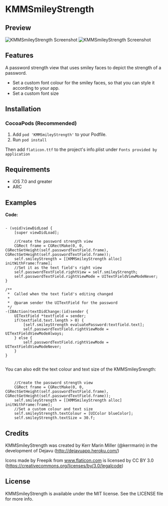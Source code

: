 KMMSmileyStrength
=================

## Preview

![KMMSmileyStrength Screenshot](https://raw.githubusercontent.com/kerrmarin/KMMSmileyStrength/master/screenshots/strongpw.jpg)
![KMMSmileyStrength Screenshot](https://raw.githubusercontent.com/kerrmarin/KMMSmileyStrength/master/screenshots/weakpw.jpg)

## Features

A password strength view that uses smiley faces to depict the strength of a password.

* Set a custom font colour for the smiley faces, so that you can style it according to your app.
* Set a custom font size

## Installation

### CocoaPods (Recommended)

1. Add `pod 'KMMSmileyStrength'` to your Podfile.
2. Run `pod install`

Then add `flaticon.ttf` to the project's info.plist under `Fonts provided by application` 

## Requirements

- iOS 7.0 and greater
- ARC

## Examples

**Code:**

```objc

- (void)viewDidLoad {
    [super viewDidLoad];
    
    //Create the password strength view
    CGRect frame = CGRectMake(0, 0, CGRectGetHeight(self.passwordTextField.frame), CGRectGetHeight(self.passwordTextField.frame));
    self.smileyStrength = [[KMMSmileyStrength alloc] initWithFrame:frame];
    //Set it as the text field's right view
    self.passwordTextField.rightView = self.smileyStrength;
    self.passwordTextField.rightViewMode = UITextFieldViewModeNever;
}

/**
 *  Called when the text field's editing changed
 *
 *  @param sender the UITextField for the password
 */
-(IBAction)textDidChange:(id)sender {
    UITextField *textfield = sender;
    if(textfield.text.length > 0) {
        [self.smileyStrength evaluatePassword:textfield.text];
        self.passwordTextField.rightViewMode = UITextFieldViewModeAlways;
    } else {
        self.passwordTextField.rightViewMode = UITextFieldViewModeNever;
    }
}


```

You can also edit the text colour and text size of the KMMSmileySrength:

```objc

    //Create the password strength view
    CGRect frame = CGRectMake(0, 0, CGRectGetHeight(self.passwordTextField.frame), CGRectGetHeight(self.passwordTextField.frame));
    self.smileyStrength = [[KMMSmileyStrength alloc] initWithFrame:frame];
    //Set a custom colour and text size
    self.smileyStrength.textColour = [UIColor blueColor];
    self.smileyStrength.textSize = 30.f;

```


## Credits

KMMSmileyStrength was created by Kerr Marin Miller (@kerrmarin) in the development of Dejavu (http://dejavuapp.heroku.com/)

Icons made by Freepik from www.flaticon.com is licensed by CC BY 3.0 (https://creativecommons.org/licenses/by/3.0/legalcode)

## License

KMMSmileyStrength is available under the MIT license. See the LICENSE file for more info.
